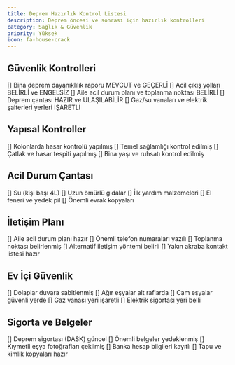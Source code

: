```yaml
---
title: Deprem Hazırlık Kontrol Listesi
description: Deprem öncesi ve sonrası için hazırlık kontrolleri
category: Sağlık & Güvenlik
priority: Yüksek
icon: fa-house-crack
---
```


## Güvenlik Kontrolleri

[] Bina deprem dayanıklılık raporu MEVCUT ve GEÇERLİ
[] Acil çıkış yolları BELİRLİ ve ENGELSİZ
[] Aile acil durum planı ve toplanma noktası BELİRLİ
[] Deprem çantası HAZIR ve ULAŞILABİLİR
[] Gaz/su vanaları ve elektrik şalterleri yerleri İŞARETLİ

## Yapısal Kontroller

[] Kolonlarda hasar kontrolü yapılmış
[] Temel sağlamlığı kontrol edilmiş
[] Çatlak ve hasar tespiti yapılmış
[] Bina yaşı ve ruhsatı kontrol edilmiş

## Acil Durum Çantası

[] Su (kişi başı 4L)
[] Uzun ömürlü gıdalar
[] İlk yardım malzemeleri
[] El feneri ve yedek pil
[] Önemli evrak kopyaları

## İletişim Planı

[] Aile acil durum planı hazır
[] Önemli telefon numaraları yazılı
[] Toplanma noktası belirlenmiş
[] Alternatif iletişim yöntemi belirli
[] Yakın akraba kontakt listesi hazır

## Ev İçi Güvenlik

[] Dolaplar duvara sabitlenmiş
[] Ağır eşyalar alt raflarda
[] Cam eşyalar güvenli yerde
[] Gaz vanası yeri işaretli
[] Elektrik sigortası yeri belli

## Sigorta ve Belgeler

[] Deprem sigortası (DASK) güncel
[] Önemli belgeler yedeklenmiş
[] Kıymetli eşya fotoğrafları çekilmiş
[] Banka hesap bilgileri kayıtlı
[] Tapu ve kimlik kopyaları hazır
